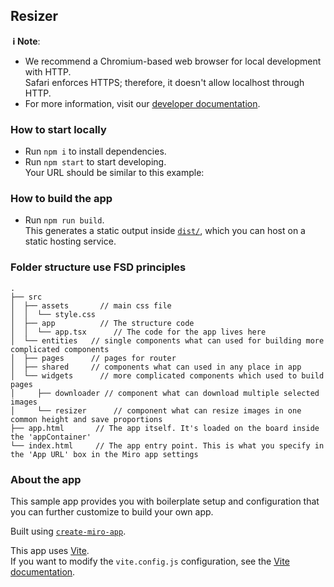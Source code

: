 ## Resizer

**&nbsp;ℹ&nbsp;Note**:

- We recommend a Chromium-based web browser for local development with HTTP. \
  Safari enforces HTTPS; therefore, it doesn't allow localhost through HTTP.
- For more information, visit our [developer documentation](https://developers.miro.com).

### How to start locally

- Run `npm i` to install dependencies.
- Run `npm start` to start developing. \
  Your URL should be similar to this example:

### How to build the app

- Run `npm run build`. \
  This generates a static output inside [`dist/`](./dist), which you can host on a static hosting
  service.

### Folder structure use FSD principles

```
.
├── src
│  ├── assets       // main css file
│  │  └── style.css
│  ├── app          // The structure code
│  │  └── app.tsx      // The code for the app lives here
│  └── entities   // single components what can used for building more complicated components
│  ├── pages      // pages for router
│  ├── shared     // components what can used in any place in app
│  └── widgets      // more complicated components which used to build pages
│     ├── downloader // component what can download multiple selected images
│     └── resizer      // component what can resize images in one common height and save proportions
├── app.html       // The app itself. It's loaded on the board inside the 'appContainer'
└── index.html     // The app entry point. This is what you specify in the 'App URL' box in the Miro app settings
```

### About the app

This sample app provides you with boilerplate setup and configuration that you can further customize to build your own app.

<!-- describe shortly the purpose of the sample app -->

Built using [`create-miro-app`](https://www.npmjs.com/package/create-miro-app).

This app uses [Vite](https://vitejs.dev/). \
If you want to modify the `vite.config.js` configuration, see the [Vite documentation](https://vitejs.dev/guide/).
